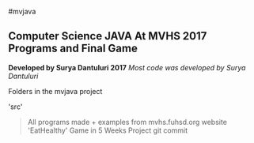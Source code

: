 #mvjava
## Computer Science JAVA At MVHS 2017 Programs and Final Game
**Developed by Surya Dantuluri 2017**
*Most code was developed by Surya Dantuluri*

Folders in the mvjava project

'src'
>All programs made + examples from mvhs.fuhsd.org website
'EatHealthy'
>Game in 5 Weeks Project
git commit

